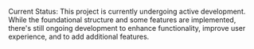 Current Status:
This project is currently undergoing active development. While the foundational structure and some features are implemented, there's still ongoing development to enhance functionality, improve user experience, and to add additional features.
